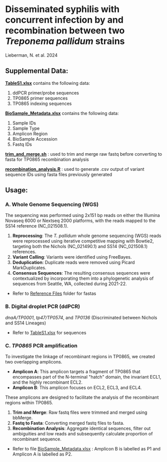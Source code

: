 # Disseminated syphilis with concurrent infection by and recombination between two _Treponema pallidum_ strains
Lieberman, N. et al. 2024

## **Supplemental Data:**

**[TableS1.xlsx](./TableS1.xlsx)** contains the following data:
  1. ddPCR primer/probe sequences
  2. TP0865 primer sequences
  3. TP0865 indexing sequences

**[BioSample_Metadata.xlsx](./BioSample_Metadata.xlsx)** contains the following data:
  1. Sample IDs
  2. Sample Type
  3. Amplicon Region
  4. BioSample Accession
  5. Fastq IDs

**[trim_and_merge.sh](./trim_and_merge.sh)** : used to trim and merge raw fastq before converting to fasta for TP0865 recombination analysis

**[recombination_analysis.R](./recombination_analysis.R)** : used to generate .csv output of variant sequence IDs using fasta files previously generated


## **Usage:**
### A. Whole Genome Sequencing (WGS)

The sequencing was performed using 2x151 bp reads on either the Illumina Novaseq 6000 or Nextseq 2000 platforms, with the reads mapped to the SS14 reference (NC_021508.1). 

1. **Reprocessing**: The _T. pallidum_ whole genome sequencing (WGS) reads were reprocessed using iterative competitive mapping with Bowtie2, targeting both the Nichols (NC_021490.1) and SS14 (NC_021508.1) references.
2. **Variant Calling**: Variants were identified using FreeBayes.
3. **Deduplication**: Duplicate reads were removed using Picard MarkDuplicates.
4. **Consensus Sequences**: The resulting consensus sequences were contextualized by incorporating them into a phylogenetic analysis of sequences from Seattle, WA, collected during 2021-22.

* Refer to [Reference Files](./Reference\Files/) folder for fastas

### B. Digital droplet PCR (ddPCR)

_dnaA/TP0001_, _tp47/TP0574_, and _TP0136_ (Discriminated between Nichols and SS14 Lineages)

* Refer to [TableS1.xlsx](./TableS1.xlsx) for sequences

### C. _TP0865_ PCR amplification

To investigate the linkage of recombinant regions in TP0865, we created two overlapping amplicons. 

- **Amplicon A**: This amplicon targets a fragment of TP0865 that encompasses part of the N-terminal "hatch" domain, the invariant ECL1, and the highly recombinant ECL2.
- **Amplicon B**: This amplicon focuses on ECL2, ECL3, and ECL4.

These amplicons are designed to facilitate the analysis of the recombinant regions within TP0865.

1. **Trim and Merge**: Raw fastq files were trimmed and merged using bbMerge.
2. **Fastq to Fasta**: Converting merged fastq files to fasta.
3. **Recombination Analysis**: Aggregate identical sequences, filter out ambiguities and low reads and subsequently calculate proportion of recombinant sequence.

* Refer to file [BioSample_Metadata.xlsx](./BioSample_Metadata.xlsx) : Amplicon B is labelled as P1 and Amplicon A is labelled as P2. 
